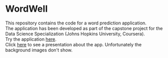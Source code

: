 # WordWell
This repository contains the code for a word prediction application. </br>
The application has been developed as part of the capstone project for the Data Science Specialization (Johns Hopkins University,  Coursera). </br>
Try the application [here](https://maaikemiedema.shinyapps.io/WordWell/).   </br>
Click [here](http://rpubs.com/MaaikeMiedema/WordWellPresentation) to see a presentation about the app. Unfortunately the background images don't show.
